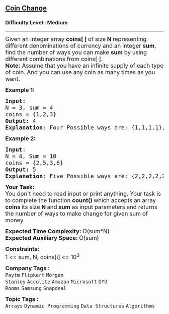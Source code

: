 <h2><a href="https://practice.geeksforgeeks.org/problems/coin-change2448/1">Coin Change</a></h2><h3>Difficulty Level : Medium</h3><hr><div class="problems_problem_content__Xm_eO"><p><span style="font-size: 18px;">Given an integer&nbsp;array <strong>coins[ ] </strong>of size<strong> N&nbsp;</strong>representing different denominations of currency and an integer <strong>sum</strong>, find the number of ways you can make <strong>sum</strong> by using different combinations from coins[ ]. &nbsp;<br><strong>Note:</strong> Assume that you have an infinite supply of each type of coin. And you can use any coin as many times as you want.</span></p>
<p><span style="font-size: 18px;"><strong>Example 1:</strong></span></p>
<pre><span style="font-size: 18px;"><strong>Input:</strong>
N = 3, sum = 4
coins = {1,2,3}
<strong>Output:</strong> 4
<strong>Explanation</strong>: Four Possible ways are: {1,1,1,1},{1,1,2},{2,2},{1,3}.</span>
</pre>
<p><span style="font-size: 18px;"><strong>Example 2:</strong></span></p>
<pre><span style="font-size: 18px;"><strong>Input</strong>:
N = 4, Sum = 10
coins = {2,5,3,6}
<strong>Output:</strong> 5
<strong>Explanation</strong>: Five Possible ways are: {2,2,2,2,2}, {2,2,3,3}, {2,2,6}, {2,3,5} and {5,5}.
</span></pre>
<p><span style="font-size: 18px;"><strong>Your Task:</strong><br>You don't need to read input or print anything. Your task is to complete the function&nbsp;<strong>count()&nbsp;</strong>which accepts an array <strong>coins </strong>its size<strong> N </strong>and<strong> sum</strong>&nbsp;as input parameters and returns the number of ways to make change for given sum of money.&nbsp;</span></p>
<p><span style="font-size: 18px;"><strong>Expected Time Complexity: </strong>O(sum*N)<br><strong>Expected Auxiliary Space:&nbsp;</strong>O(sum)</span></p>
<p><span style="font-size: 18px;"><strong>Constraints:</strong><br>1 &lt;= sum, N, coins[i] &lt;= 10<sup>3</sup></span></p></div><p><span style=font-size:18px><strong>Company Tags : </strong><br><code>Paytm</code>&nbsp;<code>Flipkart</code>&nbsp;<code>Morgan Stanley</code>&nbsp;<code>Accolite</code>&nbsp;<code>Amazon</code>&nbsp;<code>Microsoft</code>&nbsp;<code>OYO Rooms</code>&nbsp;<code>Samsung</code>&nbsp;<code>Snapdeal</code>&nbsp;<br><p><span style=font-size:18px><strong>Topic Tags : </strong><br><code>Arrays</code>&nbsp;<code>Dynamic Programming</code>&nbsp;<code>Data Structures</code>&nbsp;<code>Algorithms</code>&nbsp;